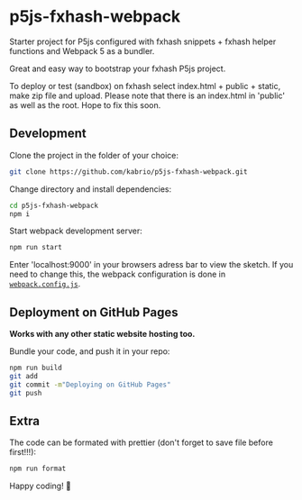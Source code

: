 # p5js-fxhash-webpack

Starter project for P5js configured with fxhash snippets + fxhash helper functions and Webpack 5 as a bundler.

Great and easy way to bootstrap your fxhash P5js project.

To deploy or test (sandbox) on fxhash select index.html + public + static, make zip file and upload.
Please note that there is an index.html in 'public' as well as the root. Hope to fix this soon.

## Development

Clone the project in the folder of your choice:

```bash
git clone https://github.com/kabrio/p5js-fxhash-webpack.git
```

Change directory and install dependencies:
```bash
cd p5js-fxhash-webpack
npm i
```


Start webpack development server:

```bash
npm run start
```
Enter 'localhost:9000' in your browsers adress bar to view the sketch.
If you need to change this, the webpack configuration is done in [`webpack.config.js`](webpack.config.js).

## Deployment on GitHub Pages

**Works with any other static website hosting too.**

Bundle your code, and push it in your repo:

```bash
npm run build
git add
git commit -m"Deploying on GitHub Pages"
git push
```

## Extra

The code can be formated with prettier (don't forget to save file before first!!!):

```bash
npm run format
```

Happy coding! 🐙









